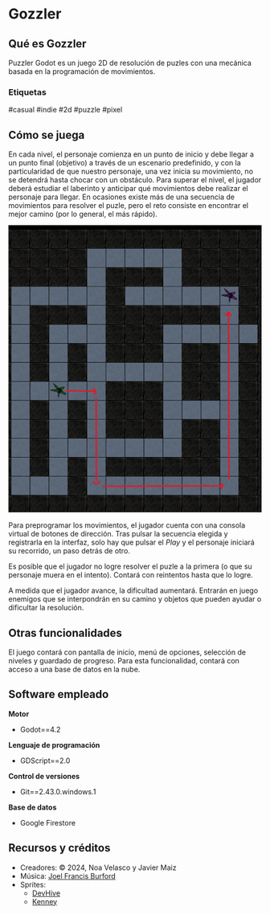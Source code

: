 # Gozzler

## Qué es Gozzler
Puzzler Godot es un juego 2D de resolución de puzles con una mecánica basada en la programación de movimientos. 

### Etiquetas
#casual #indie #2d #puzzle #pixel

## Cómo se juega
En cada nivel, el personaje comienza en un punto de inicio y debe llegar a un punto final (objetivo) a través de un escenario predefinido, y con la particularidad de que nuestro personaje, una vez inicia su movimiento, no se detendrá hasta chocar con un obstáculo. Para superar el nivel, el jugador deberá estudiar el laberinto y anticipar qué movimientos debe realizar el personaje para llegar. En ocasiones existe más de una secuencia de movimientos para resolver el puzle, pero el reto consiste en encontrar el mejor camino (por lo general, el más rápido).

![muestra](_img\1707329230555_r.jpg)

Para preprogramar los movimientos, el jugador cuenta con una consola virtual de botones de dirección. Tras pulsar la secuencia elegida y registrarla en la interfaz, solo hay que pulsar el _Play_ y el personaje iniciará su recorrido, un paso detrás de otro. 

Es posible que el jugador no logre resolver el puzle a la primera (o que su personaje muera en el intento). Contará con reintentos hasta que lo logre.

A medida que el jugador avance, la dificultad aumentará. Entrarán en juego enemigos que se interpondrán en su camino y objetos que pueden ayudar o dificultar la resolución. 

## Otras funcionalidades
El juego contará con pantalla de inicio, menú de opciones, selección de niveles y guardado de progreso. Para esta funcionalidad, contará con acceso a una base de datos en la nube.


## Software empleado
**Motor**
- Godot==4.2

**Lenguaje de programación**
- GDScript==2.0

**Control de versiones**
- Git==2.43.0.windows.1

**Base de datos**
- Google Firestore



## Recursos y créditos
- Creadores: © 2024, Noa Velasco y Javier Maiz
- Música: [Joel Francis Burford](https://joelfrancisburford.itch.io/)
- Sprites:
	- [DevHive](https://devhive.itch.io/)
	- [Kenney](https://www.kenney.nl/)

